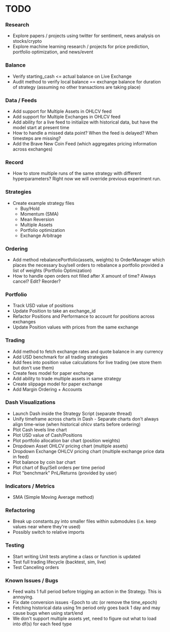 # TODO

### Research

* Explore papers / projects using twitter for sentiment, news analysis on stocks/crypto
* Explore machine learning research / projects for price prediction, portfolio optimization, and news/event

### Balance

* Verify starting_cash <= actual balance on Live Exchange
* Audit method to verify local balance == exchange balance for duration of strategy (assuming no other transactions are taking place)

### Data / Feeds

* Add support for Multiple Assets in OHLCV feed
* Add support for Multiple Exchanges in OHLCV feed
* Add ability for a live feed to initialize with historical data, but have the model start at present time
* How to handle a missed data point? When the feed is delayed? When timesteps are missing?
* Add the Brave New Coin Feed (which aggregates pricing information across exchanges)

### Record

* How to store multiple runs of the same strategy with different hyperparameters? Right now we will override previous experiment run.

### Strategies

* Create example strategy files
  * Buy/Hold
  * Momentum (SMA)
  * Mean Reversion
  * Multiple Assets
  * Portfolio optimization
  * Exchange Arbitrage

### Ordering

* Add method rebalancePortfolio(assets, weights) to OrderManager which places the necessary buy/sell orders to rebalance a portfolio provided a list of weights (Portfolio Optimization)
* How to handle open orders not filled after X amount of time? Always cancel? Edit? Reorder?

### Portfolio

* Track USD value of positions
* Update Position to take an exchange_id
* Refactor Positions and Performance to account for positions across exchanges
* Update Position values with prices from the same exchange

### Trading

* Add method to fetch exchange rates and quote balance in any currency
* Add USD benchmark for all trading strategies
* Add fees into position value calculations for live trading (we store them but don't use them)
* Create fees model for paper exchange
* Add ability to trade multiple assets in same strategy
* Create slippage model for paper exchange
* Add Margin Ordering + Accounts

### Dash Visualizations

* Launch Dash inside the Strategy Script (separate thread)
* Unify timeframe across charts in Dash - Separate charts don't always align time-wise (when historical ohlcv starts before ordering)
* Plot Cash levels line chart
* Plot USD value of Cash/Positions
* Plot portfolio allocation bar chart (position weights)
* Dropdown Asset OHLCV pricing chart (multiple assets)
* Dropdown Exchange OHLCV pricing chart (multiple exchange price data in feed)
* Plot balance by coin bar chart
* Plot chart of Buy/Sell orders per time period
* Plot "benchmark" PnL/Returns (provided by user)

### Indicators / Metrics

* SMA (Simple Moving Average method)

### Refactoring

* Break up constants.py into smaller files within submodules (i.e. keep values near where they're used)
* Possibly switch to relative imports

### Testing

* Start writing Unit tests anytime a class or function is updated
* Test full trading lifecycle (backtest, sim, live)
* Test Canceling orders

### Known Issues / Bugs

* Feed waits 1 full period before trigging an action in the Strategy. This is annoying.
* Fix date conversion issues -Epoch to utc (or remove the time_epoch)
* Fetching historical data using 1m period only goes back 1 day and may cause bugs when using start/end
* We don't support multiple assets yet, need to figure out what to load into df(s) for each feed type
